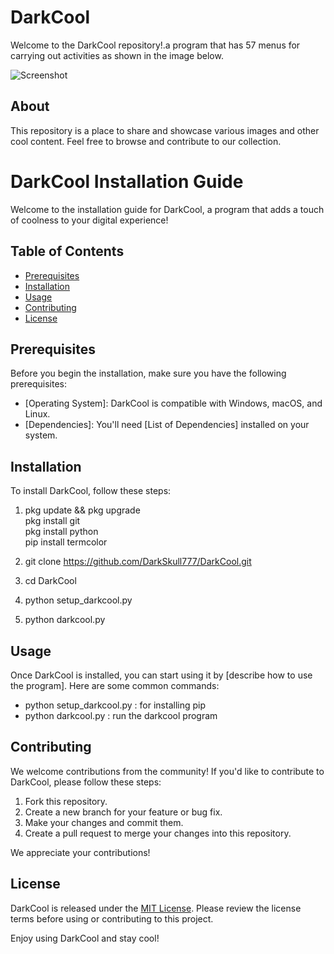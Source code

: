 # DarkCool

Welcome to the DarkCool repository!.a program that has 57 menus for carrying out activities as shown in the image below.

![Screenshot](https://github.com/DarkSkull777/DarkCool/blob/main/Screenshot_2023-10-21-02-34-22-47_84d3000e3f4017145260f7618db1d683-picsay.jpg)

## About

This repository is a place to share and showcase various images and other cool content. Feel free to browse and contribute to our collection.

# DarkCool Installation Guide

Welcome to the installation guide for DarkCool, a program that adds a touch of coolness to your digital experience!

## Table of Contents
- [Prerequisites](#prerequisites)
- [Installation](#installation)
- [Usage](#usage)
- [Contributing](#contributing)
- [License](#license)

## Prerequisites

Before you begin the installation, make sure you have the following prerequisites:

- [Operating System]: DarkCool is compatible with Windows, macOS, and Linux.
- [Dependencies]: You'll need [List of Dependencies] installed on your system.

## Installation

To install DarkCool, follow these steps:

1. [Install Dependencies]:<br>
   pkg update && pkg upgrade<br>
   pkg install git<br>
   pkg install python<br>
   pip install termcolor

2. [Clone the Repository]: <br>
   git clone https://github.com/DarkSkull777/DarkCool.git

3. [Navigate to the DarkCool Directory]:<br>
   cd DarkCool

4. [Compile the Program]:<br>
   python setup_darkcool.py

5. [Run DarkCool]:<br>
   python darkcool.py

## Usage

Once DarkCool is installed, you can start using it by [describe how to use the program]. Here are some common commands:

- python setup_darkcool.py : for installing pip
- python darkcool.py : run the darkcool program

## Contributing

We welcome contributions from the community! If you'd like to contribute to DarkCool, please follow these steps:

1. Fork this repository.
2. Create a new branch for your feature or bug fix.
3. Make your changes and commit them.
4. Create a pull request to merge your changes into this repository.

We appreciate your contributions!

## License

DarkCool is released under the [MIT License](LICENSE.md). Please review the license terms before using or contributing to this project.

Enjoy using DarkCool and stay cool!
